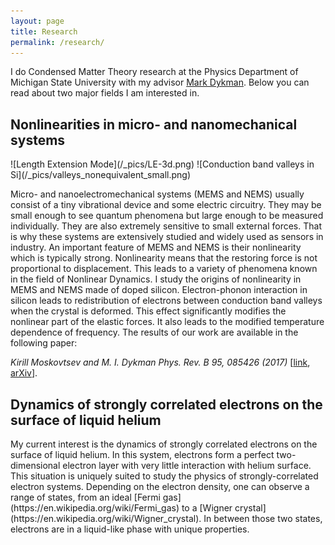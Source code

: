 ```yaml
---
layout: page
title: Research
permalink: /research/
---
```

I do Condensed Matter Theory research at the Physics Department of Michigan State University with my advisor [Mark Dykman](http://www.pa.msu.edu/~dykman/). Below 
you can read about two major fields I am interested in.

<h2>Nonlinearities in micro- and nanomechanical systems </h2>
![Length Extension Mode](/_pics/LE-3d.png)  ![Conduction band valleys in Si](/_pics/valleys_nonequivalent_small.png)

Micro- and nanoelectromechanical systems (MEMS and NEMS) usually consist of a tiny vibrational device and some electric circuitry. They may be small enough to 
see quantum phenomena but large enough to be measured individually. They are also extremely sensitive to small external forces. That is why these systems are 
extensively studied and widely used as sensors in industry. An important feature of MEMS and NEMS is their nonlinearity which is typically strong. 
Nonlinearity means that the restoring force is not proportional to displacement. This leads to a variety of phenomena known in the field of Nonlinear Dynamics.
I study the origins of nonlinearity in MEMS and NEMS made of doped silicon. Electron-phonon interaction in silicon leads to redistribution of electrons
between conduction band valleys when the crystal is deformed. This effect significantly modifies the nonlinear part of the elastic forces. It also
leads to the modified temperature dependence of frequency. The results of our work are available in the following paper:

*Kirill Moskovtsev and M. I. Dykman
Phys. Rev. B 95, 085426 (2017)* [[link](http://link.aps.org/doi/10.1103/PhysRevB.95.085426), [arXiv](https://arxiv.org/abs/1611.09912)].

<h2>Dynamics of strongly correlated electrons on the surface of liquid helium </h2>
My current interest is the dynamics of strongly correlated electrons on the surface of liquid helium. 
In this system, electrons form a perfect two-dimensional electron layer with very little interaction
with helium surface. This situation is uniquely suited to study the physics of strongly-correlated electron systems.
Depending on the electron density, one can observe a range of states, from an ideal [Fermi gas](https://en.wikipedia.org/wiki/Fermi_gas)
to a [Wigner crystal](https://en.wikipedia.org/wiki/Wigner_crystal). In between those two states, electrons are in a liquid-like phase with unique properties.